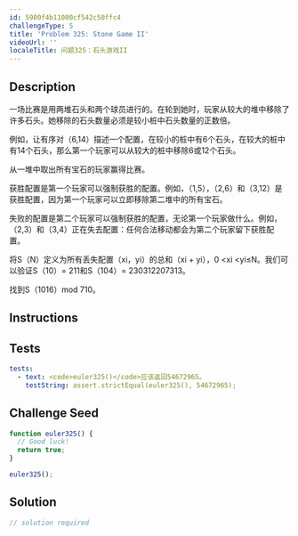 ```yaml
---
id: 5900f4b11000cf542c50ffc4
challengeType: 5
title: 'Problem 325: Stone Game II'
videoUrl: ''
localeTitle: 问题325：石头游戏II
---
```


## Description
<section id="description">一场比赛是用两堆石头和两个球员进行的。在轮到她时，玩家从较大的堆中移除了许多石头。她移除的石头数量必须是较小桩中石头数量的正数倍。 <p>例如，让有序对（6,14）描述一个配置，在较小的桩中有6个石头，在较大的桩中有14个石头，那么第一个玩家可以从较大的桩中移除6或12个石头。 </p><p>从一堆中取出所有宝石的玩家赢得比赛。 </p><p>获胜配置是第一个玩家可以强制获胜的配置。例如，（1,5），（2,6）和（3,12）是获胜配置，因为第一个玩家可以立即移除第二堆中的所有宝石。 </p><p>失败的配置是第二个玩家可以强制获胜的配置，无论第一个玩家做什么。例如，（2,3）和（3,4）正在失去配置：任何合法移动都会为第二个玩家留下获胜配置。 </p><p>将S（N）定义为所有丢失配置（xi，yi）的总和（xi + yi），0 &lt;xi &lt;yi≤N。我们可以验证S（10）= 211和S（104）= 230312207313。 </p><p>找到S（1016）mod 710。 </p></section>

## Instructions
<section id="instructions">
</section>

## Tests
<section id='tests'>

```yml
tests:
  - text: <code>euler325()</code>应该返回54672965。
    testString: assert.strictEqual(euler325(), 54672965);

```

</section>

## Challenge Seed
<section id='challengeSeed'>

<div id='js-seed'>

```js
function euler325() {
  // Good luck!
  return true;
}

euler325();

```

</div>



</section>

## Solution
<section id='solution'>

```js
// solution required
```
</section>

